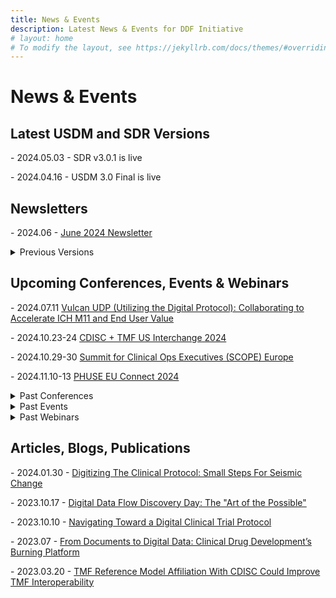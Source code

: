 ```yaml
---
title: News & Events
description: Latest News & Events for DDF Initiative
# layout: home
# To modify the layout, see https://jekyllrb.com/docs/themes/#overriding-theme-defaults
---
```

# News & Events
<p></p>
<H2>Latest USDM and SDR Versions</H2>
<p></p>
- 2024.05.03 - SDR v3.0.1 is live
<p></p>
- 2024.04.16 - USDM 3.0 Final is live
<p></p>
<p></p>
<H2>Newsletters</H2>
<p></p>
- 2024.06 - <a target="_blank" href="https://email.transceleratebiopharmainc.com/digital-data-flow-updates-from-transcelerate-biopharma-1?ecid=ACsprvvbwUbJV_xJrtiTAdm6O9V4KJhc3tHfn1x1BFkN87y3onuoemeOBFCN8FuIjKR4DkVCtbr8&utm_medium=email&_hsenc=p2ANqtz-8FsQQf4dimjNnz1X3rlL5jQklAlGc5dymTIajyK2WXYOvSxfQ7Sl2JWXCbTR0JtBhFoMeFGjmBNx8PouCGNdnp9m83Qw&_hsmi=313526622&utm_content=313526622&utm_source=hs_email">June 2024 Newsletter</a> 
<p></p>
<details>
<summary>Previous Versions</summary>
<p></p>
- 2024.04 - <a target="_blank" href="https://github.com/transcelerate/ddf-home/blob/main/documents/newsletters/Digital%20Data%20Flow%20-%20APR%202024%20Newsletter.png">April 2024 Newsletter</a> 
<p></p>
- 2024.03 - <a target="_blank" href="https://github.com/transcelerate/ddf-home/blob/main/documents/newsletters/Digital%20Data%20Flow%20-%20MAR%202024%20Newsletter.png">March 2024 Newsletter</a> 
<p></p>
- 2023.12 - <a target="_blank" href="https://github.com/transcelerate/ddf-home/blob/main/documents/newsletters/Digital%20Data%20Flow%20-%20DEC%202023%20Newsletter.png">December 2023 Newsletter</a>
<p></p>
- 2023.08 - <a target="_blank" href="https://github.com/transcelerate/ddf-home/blob/main/documents/newsletters/Digital%20Data%20Flow%20-%20AUG%202023%20Newsletter.png">August 2023 Newsletter</a>
<p></p>
- 2023.06 - <a target="_blank" href="https://github.com/transcelerate/ddf-home/blob/main/documents/newsletters/Digital%20Data%20Flow%20-%20JUN%202023%20Newsletter.png">June 2023 Newsletter</a>
<p></p>
- 2023.04 - <a target="_blank" href="https://github.com/transcelerate/ddf-home/blob/main/documents/newsletters/Digital%20Data%20Flow%20-%20APR%202023%20Newsletter.png">April 2023 Newsletter</a>
<p></p>
- 2023.02 - <a target="_blank" href="https://github.com/transcelerate/ddf-home/blob/main/documents/newsletters/Digital%20Data%20Flow%20-%20FEB%202023%20Newsletter.png">Feb 2023 Newsletter</a>
<p></p>
-  <a target="_blank" href="https://github.com/transcelerate/ddf-home/tree/main/documents/newsletters">Older Versions</a>
</details>
<p></p>
<p></p>
<H2>Upcoming Conferences, Events & Webinars</H2>
<p></p>
- 2024.07.11 <a target="_blank" href="https://awarenessandimplementation.transceleratebiopharmainc.com/vulcan_tcb_cdisc__;!!H9nueQsQ!-D-aTCTA-UErzNk0kyc9cVOFzfz4kcZ7QTomLdZ8M0Bo6E2Vo8GoQJHqxXvS0xL0fBbCLXhBFh7BWsPIzJYKsz8uBMh1_VPitaqG53I$">Vulcan UDP (Utilizing the Digital Protocol): Collaborating to Accelerate ICH M11 and End User Value</a>
<p></p>
- 2024.10.23-24 <a target="_blank" href="https://www.cdisc.org/events/interchange/2024-cdisc-tmf-us-interchange">CDISC + TMF US Interchange 2024</a>
<p></p>
- 2024.10.29-30 <a target="_blank" href="https://www.scopesummiteurope.com/__;!!H9nueQsQ!-D-aTCTA-UErzNk0kyc9cVOFzfz4kcZ7QTomLdZ8M0Bo6E2Vo8GoQJHqxXvS0xL0fBbCLXhBFh7BWsPIzJYKsz8uBMh1_VPi3fHuvHM$">Summit for Clinical Ops Executives (SCOPE) Europe</a>
<p></p>
- 2024.11.10-13 <a target="_blank" href="https://www.phuse-events.org/attend/frontend/reg/thome.csp?pageID=28735&eventID=45&traceRedir=2">PHUSE EU Connect 2024</a>
<p></p>
<details>
<summary>Past Conferences</summary>
<p></p>
- 2024.07.02 <a target="_blank" href="https://www.cdisc.org/events/webinar/digital-data-flow-project-phase-4-informational-webinar">Digital Data Flow Project Phase 4 Informational Webinar</a>
<p></p>
- 2024.04.22-26 <a target="_blank" href="https://informaconnect.com/data-driven-hybrid-full-decentralized-trials/">Data Driven, Hybrid and Full Decentralized Clinical Trials 2024</a>
<p></p>
- 2023.11.05-08 <a target="_blank" href="https://www.cdisc.org/events/education/external-events/2023/11/phuse-eu-connect-2023">PHUSE EU Connect 2023</a>
<p></p>
- 2023.10.18-19 <a target="_blank" href="https://www.cdisc.org/events/interchange/2023-us-interchange">CDISC US Interchange 2023</a>
<p></p>
- 2023.06.25-29 <a target="_blank" href="https://www.diaglobal.org/en/flagship/dia-2023">DIA Global Annual Meeting 2023</a>
<p></p>
- 2023.04.26-27 <a target="_blank" href="https://www.cdisc.org/events/interchange/2023-europe-interchange">CDISC EU Interchange 2023</a>
<p></p>
- 2023.04.18-20 <a target="_blank" href="https://informaconnect.com/decentralized-clinical-trials/">Decentralized Clinical Trials Conference 2023</a>
<p></p>
</details>
<details>
<summary>Past Events</summary>
<p></p>
- 2023.09.19 <a target="_blank" href="https://transcelerate.github.io/ddf-home/2023_discovery_day.html">DDF Discovery Day</a>
<p></p>
- 2022.09.12 <a target="_blank" href="https://transcelerate.github.io/ddf-home/CaT_home.html">DDF Connectathon</a>
<p></p>
</details>
<details>
<summary>Past Webinars</summary>
<p></p>
- 2023.12.13 <a target="_blank" href="https://www.youtube.com/watch?v=nX86V8TJISw">DDF Modernizing Clinical Trials Using Digitized Protocol Information</a>  
<p></p>
- 2023.09.14 <a target="_blank" href="https://www.cdisc.org/events/webinar/digital-data-flow-project-phase-3-informational-webinar">Digital Data Flow Project Phase 3 Informational Webinar (CDISC)</a> 
<p></p>
- 2022.10.01 <a target="_blank" href="https://www.youtube.com/watch?v=IbmGLtfAW9o">Digital Data Flow DDF Connectathon Results and Outcomes</a>
<p></p>
- 2022.05.11 <a target="_blank" href="https://www.youtube.com/watch?v=II5Cuq4Q7QE">DDF Webinar - Cross Industry Collaboration Part 2</a>  
<p></p>
- 2022.03.01 <a target="_blank" href="https://www.youtube.com/watch?v=O6qqTSz8ls0">DDF Webinar - Cross Industry Collaboration Part 1</a>
<p></p>
- 2021.11.16 <a target="_blank" href="https://www.youtube.com/watch?v=pfTI7aBMv0Y">Digital Data Flow (DDF): Modernizing Clinical Trials by Enabling A Digital Work Flow</a>
<p></p>
- 2019.11.05 <a target="_blank" href="https://www.youtube.com/watch?v=rfFjIM9XG3o">Transforming Clinical Trial Start Up with Digital Data Flow: A Solution Framework</a>
<p></p>
</details>
<p></p>
<p></p>
<H2>Articles, Blogs, Publications</H2>
<p></p>
- 2024.01.30 -  <a target="_blank" href="https://www.clinicalleader.com/doc/digitizing-the-clinical-protocol-small-steps-for-seismic-change-0001">Digitizing The Clinical Protocol: Small Steps For Seismic Change</a>
<p></p>
- 2023.10.17 - <a target="_blank" href="https://www.transceleratebiopharmainc.com/digital-data-flow-discovery-day-the-art-of-the-possible/">Digital Data Flow Discovery Day: The "Art of the Possible"</a>
<p></p>
- 2023.10.10 - <a target="_blank" href="https://www.appliedclinicaltrialsonline.com/view/navigating-toward-a-digital-clinical-trial-protocol">Navigating Toward a Digital Clinical Trial Protocol</a>
<p></p>
- 2023.07 - <a target="_blank" href="https://globalforum.diaglobal.org/issue/july-2023/from-documents-to-digital-data-clinical-drug-developments-burning-platform/">From Documents to Digital Data: Clinical Drug Development’s Burning Platform</a>
<p></p>
- 2023.03.20 - <a target="_blank" href="https://www.clinicalleader.com/doc/tmf-reference-model-affiliation-with-cdisc-could-improve-tmf-interoperability-0001">TMF Reference Model Affiliation With CDISC Could Improve TMF Interoperability</a>
<p></p>



